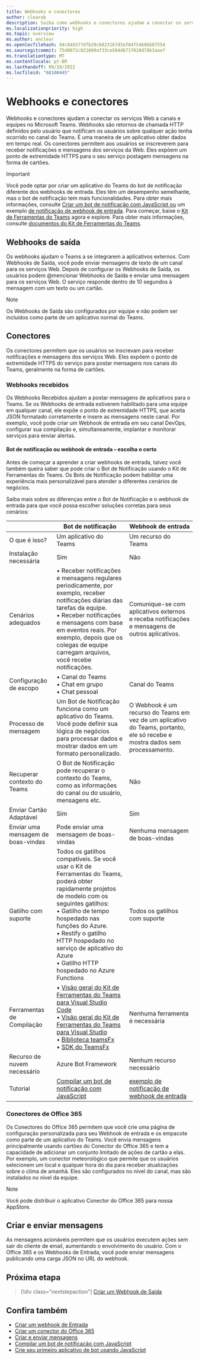 ```yaml
---
title: Webhooks e conectores
author: clearab
description: Saiba como webhooks e conectores ajudam a conectar os serviços Web a canais e equipes no Microsoft Teams. Conheça webhooks de entrada, saída e Office 365 conectores.
ms.localizationpriority: high
ms.topic: overview
ms.author: anclear
ms.openlocfilehash: 94c84b577dfb20cb823167d3af84f5460bb87554
ms.sourcegitcommit: 75d0072c021609af33ce584d671f610d78b3aaef
ms.translationtype: MT
ms.contentlocale: pt-BR
ms.lasthandoff: 09/28/2022
ms.locfileid: "68100445"
---
```

# <a name="webhooks-and-connectors"></a>Webhooks e conectores

Webhooks e conectores ajudam a conectar os serviços Web a canais e equipes no Microsoft Teams. Webhooks são retornos de chamada HTTP definidos pelo usuário que notificam os usuários sobre qualquer ação tenha ocorrido no canal do Teams. É uma maneira de um aplicativo obter dados em tempo real. Os conectores permitem aos usuários se inscreverem para receber notificações e mensagens dos serviços da Web. Eles expõem um ponto de extremidade HTTPS para o seu serviço postagem mensagens na forma de cartões.

> [!IMPORTANT]
> Você pode optar por criar um aplicativo do Teams do bot de notificação diferente dos webhooks de entrada. Eles têm um desempenho semelhante, mas o bot de notificação tem mais funcionalidades. Para obter mais informações, consulte [Criar um bot de notificação com JavaScript ou](../sbs-gs-notificationbot.yml) um exemplo [de notificação de webhook de entrada](https://github.com/OfficeDev/TeamsFx-Samples/tree/dev/incoming-webhook-notification). Para começar, baixe o [Kit de Ferramentas do Teams](https://marketplace.visualstudio.com/items?itemName=TeamsDevApp.ms-teams-vscode-extension) agora e explore. Para obter mais informações, consulte [documentos do Kit de Ferramentas do Teams](../toolkit/teams-toolkit-fundamentals.md).

## <a name="outgoing-webhooks"></a>Webhooks de saída

Os webhooks ajudam o Teams a se integrarem a aplicativos externos. Com Webhooks de Saída, você pode enviar mensagens de texto de um canal para os serviços Web. Depois de configurar os Webhooks de Saída, os usuários podem @mencionar Webhooks de Saída e enviar uma mensagem para os serviços Web. O serviço responde dentro de 10 segundos à mensagem com um texto ou um cartão.

> [!NOTE]
> Os Webhooks de Saída são configurados por equipe e não podem ser incluídos como parte de um aplicativo normal do Teams.

## <a name="connectors"></a>Conectores

Os conectores permitem que os usuários se inscrevam para receber notificações e mensagens dos serviços Web. Eles expõem o ponto de extremidade HTTPS do serviço para postar mensagens nos canais do Teams, geralmente na forma de cartões.

### <a name="incoming-webhooks"></a>Webhooks recebidos

Os Webhooks Recebidos ajudam a postar mensagens de aplicativos para o Teams. Se os Webhooks de entrada estiverem habilitado para uma equipe em qualquer canal, ele expõe o ponto de extremidade HTTPS, que aceita JSON formatado corretamente e insere as mensagens neste canal. Por exemplo, você pode criar um Webhook de entrada em seu canal DevOps, configurar sua compilação e, simultaneamente, implantar e monitorar serviços para enviar alertas.

#### <a name="notification-bot-or-incoming-webhook---choose-the-right-one"></a>Bot de notificação ou webhook de entrada – escolha o certo

Antes de começar a aprender a criar webhooks de entrada, talvez você também queira saber que pode criar o Bot de Notificação usando o Kit de Ferramentas do Teams. Os Bots de Notificação podem habilitar uma experiência mais personalizável para atender a diferentes cenários de negócios.

Saiba mais sobre as diferenças entre o Bot de Notificação e o webhook de entrada para que você possa escolher soluções corretas para seus cenários:

| &nbsp; | Bot de notificação |  Webhook de entrada |
| --- | --- | --- |
| O que é isso? | Um aplicativo do Teams | Um recurso do Teams |
| Instalação necessária | Sim | Não |
| Cenários adequados | • Receber notificações e mensagens regulares periodicamente, por exemplo, receber notificações diárias das tarefas da equipe. <br>  • Receber notificações e mensagens com base em eventos reais. Por exemplo, depois que os colegas de equipe carregam arquivos, você recebe notificações. | Comunique-se com aplicativos externos e receba notificações e mensagens de outros aplicativos. |
| Configuração de escopo | • Canal do Teams <br> • Chat em grupo <br> • Chat pessoal | Canal do Teams |
| Processo de mensagem | Um Bot de Notificação funciona como um aplicativo do Teams. Você pode definir sua lógica de negócios para processar dados e mostrar dados em um formato personalizado. | O Webhook é um recurso do Teams em vez de um aplicativo do Teams, portanto, ele só recebe e mostra dados sem processamento. |
| Recuperar contexto do Teams | O Bot de Notificação pode recuperar o contexto do Teams, como as informações do canal ou do usuário, mensagens etc. | Não |
| Enviar Cartão Adaptável | Sim | Sim |
| Enviar uma mensagem de boas-vindas | Pode enviar uma mensagem de boas-vindas | Nenhuma mensagem de boas-vindas |
| Gatilho com suporte | Todos os gatilhos compatíveis. Se você usar o Kit de Ferramentas do Teams, poderá obter rapidamente projetos de modelo com os seguintes gatilhos: <br> • Gatilho de tempo hospedado nas funções do Azure. <br> • Restify o gatilho HTTP hospedado no serviço de aplicativo do Azure <br> • Gatilho HTTP hospedado no Azure Functions | Todos os gatilhos com suporte |
| Ferramentas de Compilação | • [Visão geral do Kit de Ferramentas do Teams para Visual Studio Code](../toolkit/teams-toolkit-fundamentals.md) <br> • [Visão geral do Kit de Ferramentas do Teams para Visual Studio](../toolkit/teams-toolkit-fundamentals.md) <br> • [Biblioteca teamsFx](../toolkit/TeamsFx-CLI.md) <br> • [SDK do TeamsFx](../toolkit/TeamsFx-SDK.md) | Nenhuma ferramenta é necessária |
| Recurso de nuvem necessário | Azure Bot Framework | Nenhum recurso necessário |
| Tutorial | [Compilar um bot de notificação com JavaScript](../sbs-gs-notificationbot.yml) | [exemplo de notificação de webhook de entrada](https://github.com/OfficeDev/TeamsFx-Samples/tree/dev/incoming-webhook-notification) |

### <a name="office-365-connectors"></a>Conectores de Office 365

Os Conectores do Office 365 permitem que você crie uma página de configuração personalizada para seu Webhook de entrada e os empacote como parte de um aplicativo do Teams. Você envia mensagens principalmente usando cartões do Conector do Office 365 e tem a capacidade de adicionar um conjunto limitado de ações de cartão a elas. Por exemplo, um conector meteorológico que permite que os usuários selecionem um local e qualquer hora do dia para receber atualizações sobre o clima de amanhã. Eles são configurados no nível do canal, mas são instalados no nível da equipe.

> [!NOTE]
> Você pode distribuir o aplicativo Conector do Office 365 para nossa AppStore.

## <a name="create-and-send-messages"></a>Criar e enviar mensagens

As mensagens acionáveis permitem que os usuários executem ações sem sair do cliente de email, aumentando o envolvimento do usuário. Com o Office 365 e os Webhooks de Entrada, você pode enviar mensagens publicando uma carga JSON no URL do webhook.

## <a name="next-step"></a>Próxima etapa

> [!div class="nextstepaction"]
> [Criar um Webhook de Saída](~/webhooks-and-connectors/how-to/add-outgoing-webhook.md)

## <a name="see-also"></a>Confira também

* [Criar um webhook de Entrada](~/webhooks-and-connectors/how-to/add-incoming-webhook.md)
* [Criar um conector do Office 365](~/webhooks-and-connectors/how-to/connectors-creating.md)
* [Criar e enviar mensagens](~/webhooks-and-connectors/how-to/connectors-using.md)
* [Compilar um bot de notificação com JavaScript](../sbs-gs-notificationbot.yml)
* [Crie seu primeiro aplicativo de bot usando JavaScript](../sbs-gs-bot.yml)
